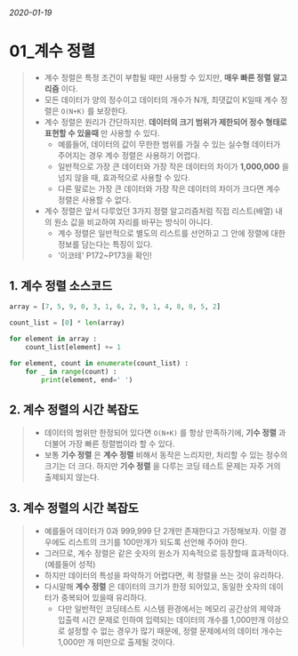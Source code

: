 ###### 2020-01-19

# 01_계수 정렬

> - 계수 정렬은 특정 조건이 부합될 때만 사용할 수 있지만, **매우 빠른 정렬 알고리즘** 이다.
> - 모든 데이터가 양의 정수이고 데이터의 개수가 N개, 최댓값이 K일때 계수 정렬은 `O(N+K)` 를 보장한다.
> - 계수 정렬은 원리가 간단하지만. **데이터의 크기 범위가 제한되어 정수 형태로 표현할 수  있을때** 만 사용할 수 있다.
>   - 예를들어, 데이터의 값이 무한한 범위를 가질 수 있는 실수형 데이터가 주어지는 경우 계수 정렬은 사용하기 어렵다.
>   - 일반적으로 가장 큰 데이터와 가장 작은 데이터의 차이가 **1,000,000** 을 넘지 않을 때, 효과적으로 사용할 수 있다.
>   - 다른 말로는 가장 큰 데이터와 가장 작은 데이터의 차이가 크다면 계수 정렬은 사용할 수 없다.
> - 계수 정렬은 앞서 다루었던 3가지 정렬 알고리즘처럼 직접 리스트(배열) 내의 원소 값을 비교하여 자리를 바꾸는 방식이 아니다.
>   - 계수 정렬은 일반적으로 별도의 리스트를 선언하고 그 안에 정렬에 대한 정보를 담는다는 특징이 있다.
>   - '이코테' P172~P173을 확인!



## 1. 계수 정렬 소스코드

```python
array = [7, 5, 9, 0, 3, 1, 6, 2, 9, 1, 4, 8, 0, 5, 2]

count_list = [0] * len(array)

for element in array :
    count_list[element] += 1

for element, count in enumerate(count_list) :
    for _ in range(count) :
        print(element, end=' ')
```





## 2. 계수 정렬의 시간 복잡도

> - 데이터의 범위만 한정되어 있다면 `O(N+K)` 를 항상 만족하기에, **기수 정렬** 과 더불어 가장 빠른 정렬법이라 할 수 있다.
> - 보통 **기수 정렬** 은 **계수 정렬** 비해서 동작은 느리지만, 처리할 수 있는 정수의 크기는 더 크다. 하지만 **기수 정렬** 을 다루는 코딩 테스트 문제는 자주 거의 출제되지 않는다.



## 3. 계수 정렬의 시간 복잡도

> - 예를들어 데이터가 0과 999,999 단 2개만 존재한다고 가정해보자. 이럴 경우에도 리스트의 크기를 100만개가 되도록 선언해 주어야 한다.
> - 그러므로, 계수 정렬은 같은 숫자의 원소가 지속적으로 등장할때 효과적이다. (예를들어 성적)
> - 하지만 데이터의 특성을 파악하기 어렵다면, 퀵 정렬을 쓰는 것이 유리하다.
> - 다시말해 **계수 정렬** 은 데이터의 크기가 한정 되어있고, 동일한 숫자의 데이터가 중복되어 있을때 유리하다.
>   - 다만 일반적인 코딩테스트 시스템 환경에서는 메모리 공간상의 제약과 입출력 시간 문제로 인하여 입력되는 데이터의 개수를 1,000만개 이상으로 설정할 수 없는 경우가 많기 때문에, 정렬 문제에서의 데이터 개수는 1,000만 개 미만으로 출제될 것이다.